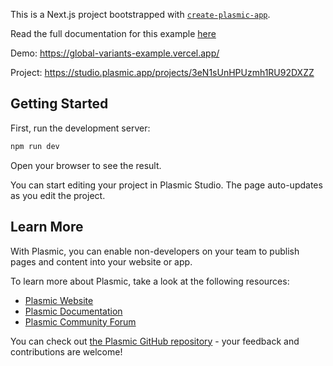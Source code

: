 This is a Next.js project bootstrapped with [`create-plasmic-app`](https://www.npmjs.com/package/create-plasmic-app).

Read the full documentation for this example [here](https://docs.plasmic.app/learn/global-contexts/)

Demo: https://global-variants-example.vercel.app/

Project: https://studio.plasmic.app/projects/3eN1sUnHPUzmh1RU92DXZZ

## Getting Started

First, run the development server:

```bash
npm run dev
```

Open your browser to see the result.

You can start editing your project in Plasmic Studio. The page auto-updates as you edit the project.

## Learn More

With Plasmic, you can enable non-developers on your team to publish pages and content into your website or app.

To learn more about Plasmic, take a look at the following resources:

- [Plasmic Website](https://www.plasmic.app/)
- [Plasmic Documentation](https://docs.plasmic.app/learn/)
- [Plasmic Community Forum](https://forum.plasmic.app/)

You can check out [the Plasmic GitHub repository](https://github.com/plasmicapp/plasmic) - your feedback and contributions are welcome!
